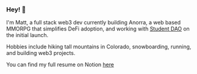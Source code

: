 ### Hey! 👋

I'm Matt, a full stack web3 dev currently building Anorra, a web based MMORPG that simplifies DeFi adoption, and working with [Student DAO](https://www.joinstudentdao.com/) on the initial launch.

Hobbies include hiking tall mountains in Colorado, snowboarding, running, and building web3 projects.

You can find my full resume on Notion [here](https://mattbrc.notion.site/Matt-Wilder-272ac727e34d487b8426d89cd06bc45b)

<!--
**mattbrc/mattbrc** is a ✨ _special_ ✨ repository because its `README.md` (this file) appears on your GitHub profile.

Here are some ideas to get you started:

- 🔭 I’m currently working on ...
- 🌱 I’m currently learning ...
- 👯 I’m looking to collaborate on ...
- 🤔 I’m looking for help with ...
- 💬 Ask me about ...
- 📫 How to reach me: ...
- 😄 Pronouns: ...
- ⚡ Fun fact: ...
-->
